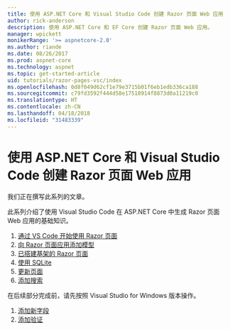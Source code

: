 ```yaml
---
title: 使用 ASP.NET Core 和 Visual Studio Code 创建 Razor 页面 Web 应用
author: rick-anderson
description: 使用 ASP.NET Core 和 EF Core 创建 Razor 页面 Web 应用。
manager: wpickett
monikerRange: '>= aspnetcore-2.0'
ms.author: riande
ms.date: 08/26/2017
ms.prod: aspnet-core
ms.technology: aspnet
ms.topic: get-started-article
uid: tutorials/razor-pages-vsc/index
ms.openlocfilehash: 0d8f049d62cf1e79e3715b01f6eb1edb336ca188
ms.sourcegitcommit: c79fd3592f444d58e17518914f8873d0a11219c0
ms.translationtype: HT
ms.contentlocale: zh-CN
ms.lasthandoff: 04/18/2018
ms.locfileid: "31483339"
---
```

# <a name="create-a-razor-pages-web-app-with-aspnet-core-and-visual-studio-code"></a>使用 ASP.NET Core 和 Visual Studio Code 创建 Razor 页面 Web 应用

我们正在撰写此系列的文章。

此系列介绍了使用 Visual Studio Code 在 ASP.NET Core 中生成 Razor 页面 Web 应用的基础知识。

1. [通过 VS Code 开始使用 Razor 页面](xref:tutorials/razor-pages-vsc/razor-pages-start)
2. [向 Razor 页面应用添加模型](xref:tutorials/razor-pages-vsc/model)
3. [已搭建基架的 Razor 页面](xref:tutorials/razor-pages-vsc/page)
4. [使用 SQLite](xref:tutorials/razor-pages-vsc/sql)
5. [更新页面](xref:tutorials/razor-pages-vsc/da1)
6. [添加搜索](xref:tutorials/razor-pages-vsc/search)

在后续部分完成前，请先按照 Visual Studio for Windows 版本操作。

1. [添加新字段](xref:tutorials/razor-pages/new-field)
1. [添加验证](xref:tutorials/razor-pages/validation)
